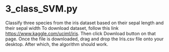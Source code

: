 # 3_class_SVM.py
Classify three species from the iris dataset based on their sepal length and their sepal width
To download dataset, follow this link https://www.kaggle.com/uciml/iris. Then click Download button on that page. Once the file is downloaded, drag and drop the Iris.csv file onto your desktop. After which, the algorithm should work.







